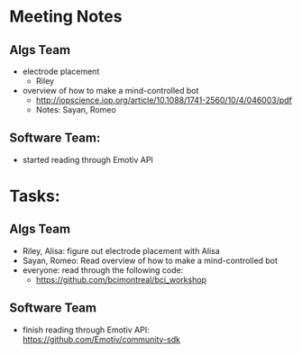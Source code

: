 # Meeting Notes

## Algs Team
- electrode placement
    - Riley
- overview of how to make a mind-controlled bot
    - http://iopscience.iop.org/article/10.1088/1741-2560/10/4/046003/pdf
    - Notes: Sayan, Romeo
            
## Software Team:
- started reading through Emotiv API

# Tasks:
## Algs Team
- Riley, Alisa: figure out electrode placement with Alisa
- Sayan, Romeo: Read overview of how to make a mind-controlled bot
- everyone: read through the following code:
    - https://github.com/bcimontreal/bci_workshop

## Software Team
- finish reading through Emotiv API: https://github.com/Emotiv/community-sdk
